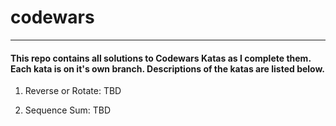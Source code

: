 # codewars
---
#### This repo contains all solutions to Codewars Katas as I complete them. Each kata is on it's own branch. Descriptions of the katas are listed below.

1.  Reverse or Rotate:
    TBD

2.  Sequence Sum:
    TBD
